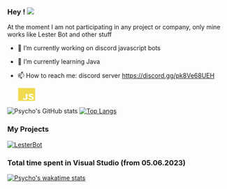 ### Hey ! <img src="https://media.giphy.com/media/hvRJCLFzcasrR4ia7z/giphy.gif" width="25px">

At the moment I am not participating in any project or company, only mine works like Lester Bot and other stuff 

- 🔭 I’m currently working on discord javascript bots
- 🌱 I’m currently learning Java
- 📫 How to reach me: discord server https://discord.gg/pk8Ve68UEH

  <img align="center" alt="Js" height="30" width="40" src="https://raw.githubusercontent.com/devicons/devicon/master/icons/javascript/javascript-plain.svg">

![Psycho's GitHub stats](https://github-readme-stats.vercel.app/api?username=psycho006develop&show_icons=true&theme=blue-green)      [![Top Langs](https://github-readme-stats.vercel.app/api/top-langs/?username=psycho006develop)]([https://github.com/Psycho006Develop/lesterbot])

### My Projects

[![LesterBot](https://github-readme-stats.vercel.app/api/pin/?username=psycho006develop&repo=lesterbot)]([https://github.com/Psycho006Develop/lesterbot])

### Total time spent in Visual Studio (from 05.06.2023)

[![Psycho's wakatime stats](https://github-readme-stats.vercel.app/api/wakatime?username=Psycho006Develop)](https://github.com/Psycho006Develop/lesterbot)
